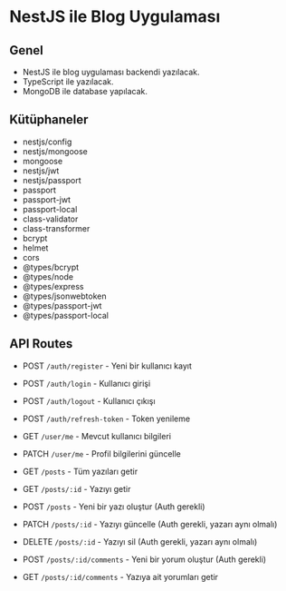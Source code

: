 # NestJS ile Blog Uygulaması

## Genel

- NestJS ile blog uygulaması backendi yazılacak.
- TypeScript ile yazılacak.
- MongoDB ile database yapılacak.

## Kütüphaneler

- nestjs/config
- nestjs/mongoose
- mongoose
- nestjs/jwt
- nestjs/passport
- passport
- passport-jwt
- passport-local
- class-validator
- class-transformer
- bcrypt
- helmet
- cors
- @types/bcrypt
- @types/node
- @types/express
- @types/jsonwebtoken
- @types/passport-jwt
- @types/passport-local

## API Routes

- POST `/auth/register` - Yeni bir kullanıcı kayıt
- POST `/auth/login` - Kullanıcı girişi
- POST `/auth/logout` - Kullanıcı çıkışı
- POST `/auth/refresh-token` - Token yenileme

- GET `/user/me` - Mevcut kullanıcı bilgileri
- PATCH `/user/me` - Profil bilgilerini güncelle

- GET `/posts` - Tüm yazıları getir
- GET `/posts/:id` - Yazıyı getir
- POST `/posts` - Yeni bir yazı oluştur (Auth gerekli)
- PATCH `/posts/:id` - Yazıyı güncelle (Auth gerekli, yazarı aynı olmalı)
- DELETE `/posts/:id` - Yazıyı sil (Auth gerekli, yazarı aynı olmalı)
- POST `/posts/:id/comments` - Yeni bir yorum oluştur (Auth gerekli)
- GET `/posts/:id/comments` - Yazıya ait yorumları getir
